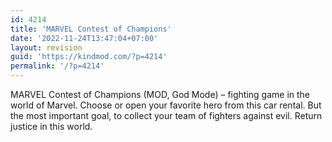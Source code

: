 ```yaml
---
id: 4214
title: 'MARVEL Contest of Champions'
date: '2022-11-24T13:47:04+07:00'
layout: revision
guid: 'https://kindmod.com/?p=4214'
permalink: '/?p=4214'
---
```


MARVEL Contest of Champions (MOD, God Mode) – fighting game in the world of Marvel. Choose or open your favorite hero from this car rental. But the most important goal, to collect your team of fighters against evil. Return justice in this world.